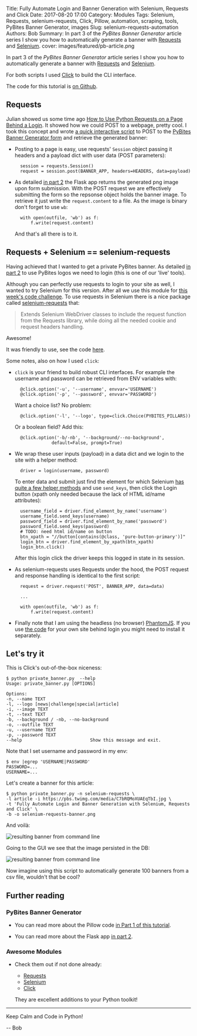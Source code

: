Title: Fully Automate Login and Banner Generation with Selenium, Requests and Click
Date: 2017-08-20 17:00
Category: Modules
Tags: Selenium, Requests, selenium-requests, Click, Pillow, automation, scraping, tools, PyBites Banner Generator, images
Slug: selenium-requests-automation
Authors: Bob
Summary: In part 3 of the *PyBites Banner Generator* article series I show you how to automatically generate a banner with [Requests](http://docs.python-requests.org/en/master/) and [Selenium](http://selenium-python.readthedocs.io/index.html).
cover: images/featured/pb-article.png

In part 3 of the *PyBites Banner Generator* article series I show you how to automatically generate a banner with [Requests](http://docs.python-requests.org/en/master/) and [Selenium](http://selenium-python.readthedocs.io/index.html).

For both scripts I used [Click](http://click.pocoo.org/5/) to build the CLI interface.

The code for this tutorial is [on Github](https://github.com/pybites/form-automation-fun).

## Requests

Julian showed us some time ago [How to Use Python Requests on a Page Behind a Login](https://pybit.es/requests-session.html). It showed how we could POST to a webpage, pretty cool. I took this concept and wrote [a quick interactive script](https://pybites-banners.herokuapp.com) to POST to the [PyBites Banner Generator form](https://pybites-banners.herokuapp.com/) and retrieve the generated banner: 

* Posting to a page is easy, use requests' `Session` object passing it headers and a payload dict with user data (POST parameters):

		session = requests.Session()
		request = session.post(BANNER_APP, headers=HEADERS, data=payload)

* As detailed  [in part 2](https://pybit.es/pillow-banner-flask.html) the Flask app returns the generated png image upon form submission. With the POST request we are effectively submitting the form so the repsonse object holds the banner image. To retrieve it just write the `request.content` to a file. As the image is binary don't forget to use `wb`:

		with open(outfile, 'wb') as f:
			f.write(request.content)

	And that's all there is to it.

## Requests + Selenium == selenium-requests

Having achieved that I wanted to get a private PyBites banner. As detailed [in part 2](https://pybit.es/pillow-banner-flask.html) to use PyBites logos we need to login (this is one of our 'live' tools).

Although you can perfectly use requests to login to your site as well, I wanted to try Selenium for this version. After all we use this module for [this week's code challenge](https://pybit.es/codechallenge32.html). To use requests in Selenium there is a nice package called [selenium-requests](https://pypi.python.org/pypi/selenium-requests/) that:

> Extends Selenium WebDriver classes to include the request function from the Requests library, while doing all the needed cookie and request headers handling.

Awesome!

It was friendly to use, see the code [here](https://github.com/pybites/form-automation-fun/blob/master/private_banner.py). 

Some notes, also on how I used `click`:

* `click` is your friend to build robust CLI interfaces. For example the username and password can be retrieved from ENV variables with: 

		@click.option('-u', '--username', envvar='USERNAME')
		@click.option('-p', '--password', envvar='PASSWORD')

	Want a choice list? No problem:

		@click.option('-l', '--logo', type=click.Choice(PYBITES_PILLARS))

	Or a boolean field? Add this:

		@click.option('-b/-nb', '--background/--no-background',
					default=False, prompt=True)

* We wrap these user inputs (payload) in a data dict and we login to the site with a helper method:

		driver = login(username, password)

	To enter data and submit just find the element for which Selenium [has quite a few helper methods](http://selenium-python.readthedocs.io/locating-elements.html) and use `send_keys`, then click the Login button (xpath only needed because the lack of HTML id/name attributes):

		username_field = driver.find_element_by_name('username')
		username_field.send_keys(username)
		password_field = driver.find_element_by_name('password')
		password_field.send_keys(password)
		# TODO: need html id/name on button
		btn_xpath = "//button[contains(@class, 'pure-button-primary')]"
		login_btn = driver.find_element_by_xpath(btn_xpath)
		login_btn.click()

	After this login click the driver keeps this logged in state in its session.

* As selenium-requests uses Requests under the hood, the POST request and response handling is identical to the first script:

		request = driver.request('POST', BANNER_APP, data=data)

		...

		with open(outfile, 'wb') as f:
			f.write(request.content)

* Finally note that I am using the headless (no browser) [PhantomJS](http://phantomjs.org/). If you use [the code](https://github.com/pybites/form-automation-fun) for your own site behind login you might need to install it separately.

## Let's try it

This is Click's out-of-the-box niceness:

	$ python private_banner.py  --help
	Usage: private_banner.py [OPTIONS]

	Options:
	-n, --name TEXT
	-l, --logo [news|challenge|special|article]
	-i, --image TEXT
	-t, --text TEXT
	-b, --background / -nb, --no-background
	-o, --outfile TEXT
	-u, --username TEXT
	-p, --password TEXT
	--help                          Show this message and exit.

Note that I set username and password in my env: 

	$ env |egrep 'USERNAME|PASSWORD'
	PASSWORD=...
	USERNAME=...

Let's create a banner for this article: 

	$ python private_banner.py -n selenium-requests \
	-l article -i https://pbs.twimg.com/media/C7bRQMoXUAEqTbI.jpg \
	-t 'Fully Automate Login and Banner Generation with Selenium, Requests and Click' \
	-b -o selenium-requests-banner.png

And voilà:

![resulting banner from command line]({filename}/images/selenium-requests-banner.png)

Going to the GUI we see that the image persisted in the DB:

![resulting banner from command line]({filename}/images/pybites-banner-persisted-db.png)

Now imagine using this script to automatically generate 100 banners from a csv file, wouldn't that be cool?

## Further reading

### PyBites Banner Generator 

* You can read more about the Pillow code [in Part 1 of this tutorial](https://pybit.es/pillow-banner-image.html).

* You can read more about the Flask app [in part 2](https://pybit.es/pillow-banner-flask.html).

### Awesome Modules

* Check them out if not done already: 

	* [Requests](http://docs.python-requests.org/en/master/)
	* [Selenium](http://selenium-python.readthedocs.io/index.html)
	* [Click](http://click.pocoo.org/5/)
	
	They are excellent additions to your Python toolkit!

---

Keep Calm and Code in Python!

-- Bob
